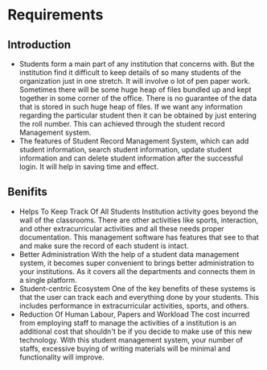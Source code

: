 # Requirements

## Introduction
* Students form a main part of any institution that concerns with. But the institution find it difficult to keep details of so many students of the organization just in one stretch. It will involve o lot of pen paper work. Sometimes there will be some huge heap of files bundled up and kept together in some corner of the office. There is no guarantee of the data that is stored in such huge heap of files. If we want any information regarding the particular student then it can be obtained by just entering the roll number. This can achieved through the student record Management system.
* The features of Student Record Management System, which can add student information, search student information, update student information and can delete student information after the successful login. It will help in saving time and effect.

## Benifits
* Helps To Keep Track Of All Students
    Institution activity goes beyond the wall of the classrooms. There are other activities like sports, interaction, and other extracurricular activities and all these needs proper documentation. This management software has features that see to that and make sure the record of each student is intact.
* Better Administration
    With the help of a student data management system, it becomes super convenient to brings better administration to your institutions. As it covers all the departments and connects them in a single platform.
* Student-centric Ecosystem
    One of the key benefits of these systems is that the user can track each and everything done by your students. This includes performance in extracurricular activities, sports, and others.
* Reduction Of Human Labour, Papers and Workload
    The cost incurred from employing staff to manage the activities of a institution is an additional cost that shouldn't be if you decide to make use of this new technology. With this student management system, your number of staffs, excessive buying of writing materials will be minimal and functionality will improve.





